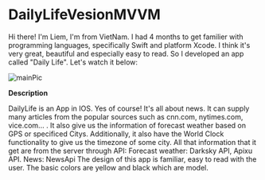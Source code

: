 # DailyLifeVesionMVVM

Hi there! I'm Liem, I'm from VietNam. I had 4 months to get familier with programming languages, specifically Swift and platform Xcode. I think it's very great, beautiful and especially easy to read. So I developed an app called "Daily Life". Let's watch it below:

![mainPic](https://user-images.githubusercontent.com/47914998/64059669-3648bb00-cbeb-11e9-9b45-4e2a7b825e86.jpg)



**Description**

  DailyLife is an App in IOS. Yes of course! It's all about news. It can supply many articles from the popular sources such as cnn.com, nytimes.com, vice.com... . It also give us the information of forecast weather based on GPS or specificed Citys. Additionally, it also have the World Clock functionality to give us the timezone of some city. All that information that it get are from the server through API: 
    Forecast weather: Darksky API, Apixu API.
    News: NewsApi
 The design of this app is familiar, easy to read with the user. The basic colors are yellow and black which are model.
